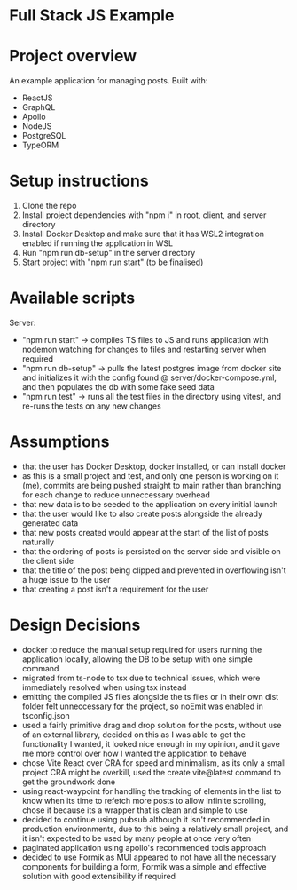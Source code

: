 # Full Stack JS Example

# Project overview

An example application for managing posts.
Built with:

- ReactJS
- GraphQL
- Apollo
- NodeJS
- PostgreSQL
- TypeORM

# Setup instructions

1. Clone the repo
2. Install project dependencies with "npm i" in root, client, and server directory
3. Install Docker Desktop and make sure that it has WSL2 integration enabled if running the application in WSL
4. Run "npm run db-setup" in the server directory
5. Start project with "npm run start" (to be finalised)

# Available scripts

Server:

- "npm run start" -> compiles TS files to JS and runs application with nodemon watching for changes to files and restarting server when required
- "npm run db-setup" -> pulls the latest postgres image from docker site and initializes it with the config found @ server/docker-compose.yml, and then populates the db with some fake seed data
- "npm run test" -> runs all the test files in the directory using vitest, and re-runs the tests on any new changes

# Assumptions

- that the user has Docker Desktop, docker installed, or can install docker
- as this is a small project and test, and only one person is working on it (me), commits are being pushed straight to main rather than branching for each change to reduce unneccessary overhead
- that new data is to be seeded to the application on every initial launch
- that the user would like to also create posts alongside the already generated data
- that new posts created would appear at the start of the list of posts naturally
- that the ordering of posts is persisted on the server side and visible on the client side
- that the title of the post being clipped and prevented in overflowing isn't a huge issue to the user
- that creating a post isn't a requirement for the user

# Design Decisions

- docker to reduce the manual setup required for users running the application locally, allowing the DB to be setup with one simple command
- migrated from ts-node to tsx due to technical issues, which were immediately resolved when using tsx instead
- emitting the compiled JS files alongside the ts files or in their own dist folder felt unneccessary for the project, so noEmit was enabled in tsconfig.json
- used a fairly primitive drag and drop solution for the posts, without use of an external library, decided on this as I was able to get the functionality I wanted, it looked nice enough in my opinion, and it gave me more control over how I wanted the application to behave
- chose Vite React over CRA for speed and minimalism, as its only a small project CRA might be overkill, used the create vite@latest command to get the groundwork done
- using react-waypoint for handling the tracking of elements in the list to know when its time to refetch more posts to allow infinite scrolling, chose it because its a wrapper that is clean and simple to use
- decided to continue using pubsub although it isn't recommended in production environments, due to this being a relatively small project, and it isn't expected to be used by many people at once very often
- paginated application using apollo's recommended tools approach
- decided to use Formik as MUI appeared to not have all the necessary components for building a form, Formik was a simple and effective solution with good extensibility if required
